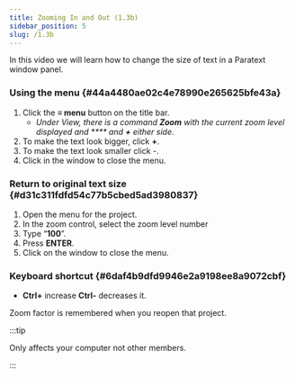 ```yaml
---
title: Zooming In and Out (1.3b)
sidebar_position: 5
slug: /1.3b
---
```




In this video we will learn how to change the size of text in a Paratext window panel.


### Using the menu {#44a4480ae02c4e78990e265625bfe43a}

1. Click the **≡ menu** button on the title bar.
	- _Under View, there is a command_ _**Zoom**_ _with the current zoom level displayed and **** and_ _**+**_ _either side_.
1. To make the text look bigger, click **+**.
1. To make the text look smaller click \-.
1. Click in the window to close the menu.

### Return to original text size {#d31c311fdfd54c77b5cbed5ad3980837}

1. Open the menu for the project.
1. In the zoom control, select the zoom level number
1. Type “**100**”.
1. Press **ENTER**.
1. Click on the window to close the menu.

### Keyboard shortcut {#6daf4b9dfd9946e2a9198ee8a9072cbf}

- **Ctrl+** increase **Ctrl-** decreases it.

Zoom factor is remembered when you reopen that project.


:::tip


Only affects your computer not other members.


:::

